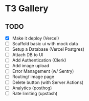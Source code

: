 # T3 Gallery

## TODO
- [x] Make it deploy (Vercel)
- [ ] Scaffold basic ui with mock data
- [ ] Setup a Database (Vercel Postgres)
- [ ] Attach DB to UI
- [ ] Add Authentication (Clerk)
- [ ] Add image upload
- [ ] Error Management (w/ Sentry)
- [ ] Routing/ image page
- [ ] Delete button (with Server Actions)
- [ ] Analytics (posthog)
- [ ] Rate limiting (upstash)